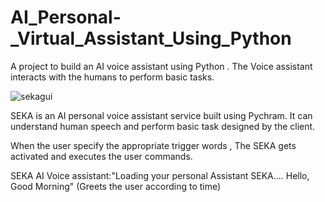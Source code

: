 # AI_Personal-_Virtual_Assistant_Using_Python

A project to build an AI voice assistant using Python . The Voice assistant interacts with the humans to perform basic tasks.

![sekagui](https://user-images.githubusercontent.com/70433606/156364712-f8558cd9-518f-4647-b464-4d995d67981c.png)

SEKA is an AI personal voice assistant service built using Pychram. It can understand human speech and perform basic task designed by the client.

When the user specify the appropriate trigger words , The SEKA gets activated and executes the user commands.

SEKA  AI Voice assistant:"Loading your personal Assistant SEKA.... Hello, Good Morning" (Greets the user according to time)


